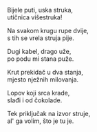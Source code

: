 
Bijele puti, uska struka,  
utičnica višestruka!

Na svakom krugu rupe dvije,  
s tih se vrela struja pije.

Dugi kabel, drago uže,  
po podu mi stana puže.

Krut prekidač u dva stanja,  
mjesto nježnih milovanja.

Lopov koji srca krade,  
slađi i od čokolade.

Tek priključak na izvor struje,  
al' ga volim, što je tu je.

